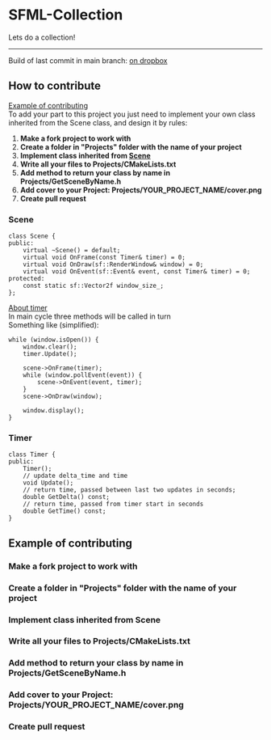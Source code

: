 # SFML-Collection
Lets do a collection!
***
Build of last commit in main branch: [on dropbox](https://www.dropbox.com/sh/zzn6048h0n7gg5i/AAA5sE099mS7MMxqnawf9D7da?dl=0) 

## How to contribute
[Example of contributing](#example-of-contributing) \
To add your part to this project you just need to implement
your own class inherited from the Scene class, and design it by rules:

1. **Make a fork project to work with**
2. **Create a folder in "Projects" folder with the name of your project**
3. **Implement class inherited from [Scene](#scene)**
4. **Write all your files to Projects/CMakeLists.txt**
5. **Add method to return your class by name in Projects/GetSceneByName.h**
6. **Add cover to your Project: Projects/YOUR_PROJECT_NAME/cover.png**
7. **Create pull request**

### Scene
    class Scene {
    public:
        virtual ~Scene() = default;
        virtual void OnFrame(const Timer& timer) = 0;
        virtual void OnDraw(sf::RenderWindow& window) = 0;
        virtual void OnEvent(sf::Event& event, const Timer& timer) = 0;
    protected:
        const static sf::Vector2f window_size_;
    };
[About timer](#timer) \
In main cycle three methods will be called in turn \
Something like (simplified): 

    while (window.isOpen()) {
        window.clear();
        timer.Update();

        scene->OnFrame(timer);
        while (window.pollEvent(event)) {
            scene->OnEvent(event, timer);
        }
        scene->OnDraw(window);

        window.display();
    }

### Timer
    class Timer {
    public:
        Timer();
        // update delta_time and time
        void Update();
        // return time, passed between last two updates in seconds;
        double GetDelta() const;
        // return time, passed from timer start in seconds
        double GetTime() const;
    }

## Example of contributing
### Make a fork project to work with
### Create a folder in "Projects" folder with the name of your project
### Implement class inherited from Scene
### Write all your files to Projects/CMakeLists.txt
### Add method to return your class by name in Projects/GetSceneByName.h
### Add cover to your Project: Projects/YOUR_PROJECT_NAME/cover.png
### Create pull request


